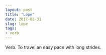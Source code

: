 ```yaml
---
layout: post
title: "Lope"
date: 2017-08-31
slug: lope
tags:
- verb
---
```


Verb. To travel an easy pace with long strides.

